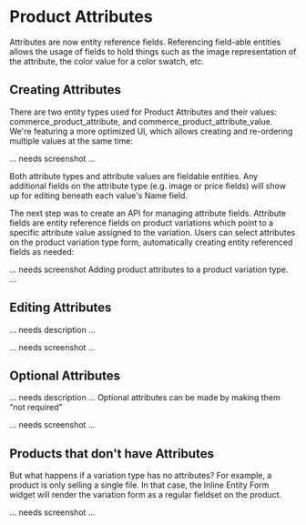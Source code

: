 # Product Attributes

Attributes are now entity reference fields. Referencing field-able entities allows the usage of fields to hold things
such as the image representation of the attribute, the color value for a color swatch, etc.

## Creating Attributes

There are two entity types used for Product Attributes and their values: commerce_product_attribute, and
commerce_product_attribute_value. We're featuring a more optimized UI, which allows creating and re-ordering
multiple values at the same time:

... needs screenshot ...

Both attribute types and attribute values are fieldable entities. Any additional fields on the attribute type 
(e.g. image or price fields) will show up for editing beneath each value's Name field.

The next step was to create an API for managing attribute fields. Attribute fields are entity reference fields on
product variations which point to a specific attribute value assigned to the variation. Users can select attributes on
the product variation type form, automatically creating entity referenced fields as needed:

... needs screenshot  Adding product attributes to a product variation type. ...

## Editing Attributes

... needs description ...

... needs screenshot ...

## Optional Attributes

... needs description ... Optional attributes can be made by making them “not required”

... needs screenshot ...

## Products that don't have Attributes

But what happens if a variation type has no attributes? For example, a product is only selling a single file. In that
case, the Inline Entity Form widget will render the variation form as a regular fieldset on the product. 

... needs screenshot ...
